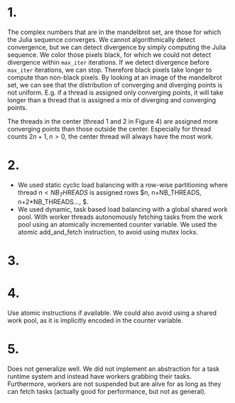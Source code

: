 # 1. 
The complex numbers that are in the mandelbrot set, are those for which the Julia sequence converges. 
We cannot algorithmically detect convergence, but we can detect divergence by simply computing the Julia sequence.
We color those pixels black, for which we could not detect divergence within `max_iter` iterations.
If we detect divergence before `max_iter` iterations, we can stop.
Therefore black pixels take longer to compute than non-black pixels.
By looking at an image of the mandelbrot set, we can see that the distribution of converging and diverging points is not uniform.
E.g. if a thread is assigned only converging points, it will take longer than a thread that is assigned a mix of diverging and converging points.

The threads in the center (thread 1 and 2 in Figure 4) are assigned more converging points than those outside the center.
Especially for thread counts $2n+1, n > 0$, the center thread will always have the most work.

# 2.
- We used static cyclic load balancing with a row-wise partitioning where thread $n < NB_THREADS$ is assigned rows $n, n+NB_THREADS, n+2*NB_THREADS..., $.
- We used dynamic, task based load balancing with a global shared work pool. With worker threads autonomously fetching tasks from the work pool using an atomically incremented counter variable. We used the atomic add_and_fetch instruction, to avoid using mutex locks.

# 3. 

# 4.
Use atomic instructions if available.
We could also avoid using a shared work pool, as it is implicitly encoded in the counter variable.

# 5.
Does not generalize well. We did not implement an abstraction for a task runtime system and instead have workers grabbing their tasks. Furthermore, workers are not suspended but are alive for as long as they can fetch tasks (actually good for performance, but not as general).
